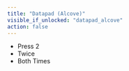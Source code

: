 ```yaml
---
title: "Datapad (Alcove)"
visible_if_unlocked: "datapad_alcove"
action: false
---
```


* Press 2
* Twice
* Both Times